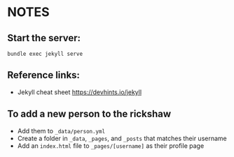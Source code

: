 # NOTES

## Start the server:
`bundle exec jekyll serve`

## Reference links:
- Jekyll cheat sheet https://devhints.io/jekyll

## To add a new person to the rickshaw
- Add them to `_data/person.yml`
- Create a folder in `_data`, `_pages`, and `_posts` that matches their username
- Add an `index.html` file to `_pages/[username]` as their profile page
